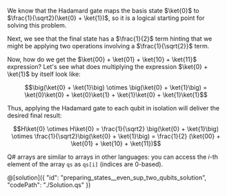 We know that the Hadamard gate maps the basis state $\ket{0}$ to $\frac{1}{\sqrt2}(\ket{0} + \ket{1})$, so it is a logical starting point for solving this problem. 

Next, we see that the final state has a $\frac{1}{2}$ term hinting that we might be applying two operations involving a $\frac{1}{\sqrt{2}}$ term. 

Now, how do we get the $\ket{00} + \ket{01} + \ket{10} + \ket{11}$ expression? Let's see what does multiplying the expression $\ket{0} + \ket{1}$ by itself look like:

$$\big(\ket{0} + \ket{1}\big) \otimes \big(\ket{0} + \ket{1}\big) = \ket{0}\ket{0} + \ket{0}\ket{1} + \ket{1}\ket{0} + \ket{1}\ket{1}$$

Thus, applying the Hadamard gate to each qubit in isolation will deliver the desired final result:

$$H\ket{0} \otimes H\ket{0} = \frac{1}{\sqrt2} \big(\ket{0} + \ket{1}\big) \otimes \frac{1}{\sqrt2}\big(\ket{0} + \ket{1}\big)
= \frac{1}{2} (\ket{00} + \ket{01} + \ket{10} + \ket{11})$$

Q# arrays are similar to arrays in other languages: you can access the $i$-th element of the array `qs` as `qs[i]` (indices are 0-based).

@[solution]({
    "id": "preparing_states__even_sup_two_qubits_solution",
    "codePath": "./Solution.qs"
})

